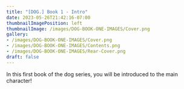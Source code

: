 ```yaml
---
title: "[DOG.] Book 1 - Intro"
date: 2023-05-26T21:42:16-07:00
thumbnailImagePosition: left
thumbnailImage: /images/DOG-BOOK-ONE-IMAGES/Cover.png
gallery: 
- /images/DOG-BOOK-ONE-IMAGES/Cover.png
- /images/DOG-BOOK-ONE-IMAGES/Contents.png
- /images/DOG-BOOK-ONE-IMAGES/Rear-Cover.png
draft: false
---
```

In this first book of the dog series, you will be introduced to the main character! 